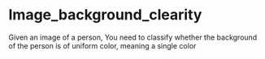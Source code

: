 # Image_background_clearity
Given an image of a person, You need to classify whether the background of the person is of uniform color, meaning a single color
